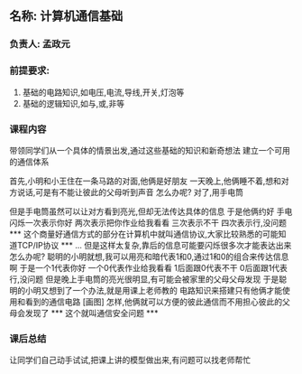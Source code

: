 ## 名称: 计算机通信基础

### 负责人: 孟政元

### 前提要求:
1. 基础的电路知识,如电压,电流,导线,开关,灯泡等
2. 基础的逻辑知识,如与,或,非等

### 课程内容

带领同学们从一个具体的情景出发,通过这些基础的知识和新奇想法
建立一个可用的通信体系

首先,小明和小王住在一条马路的对面,他俩是好朋友
一天晚上,他俩睡不着,想和对方说话,可是有不能让彼此的父母听到声音
怎么办呢?
对了,用手电筒

但是手电筒虽然可以让对方看到亮光,但却无法传达具体的信息
于是他俩约好
手电闪烁一次表示你好
两次表示把你作业给我看看
三次表示不干
四次表示行,没问题
*** 这个商量好通信方式的部分在计算机中就叫通信协议,大家比较熟悉的可能知道TCP/IP协议 ***
...
但是这样太复杂,靠后的信息可能要闪烁很多次才能表达出来
怎么办呢?
聪明的小明就想,我可以用亮和暗代表1和0,通过1和0的组合来传达信息啊
于是一个1代表你好
一个0代表作业给我看看
1后面跟0代表不干
0后面跟1代表行,没问题
但是晚上手电筒的亮光很明显,有可能会被家里的父母父母发现
于是聪明的小明又想到了一个办法,就是用课上老师教的
电路知识来搭建只有他俩才能使用和看到的通信电路
[画图]
怎样,他俩就可以方便的彼此通信而不用担心彼此的父母会发现了
*** 这个就叫通信安全问题 ***

### 课后总结
让同学们自己动手试试,把课上讲的模型做出来,有问题可以找老师帮忙